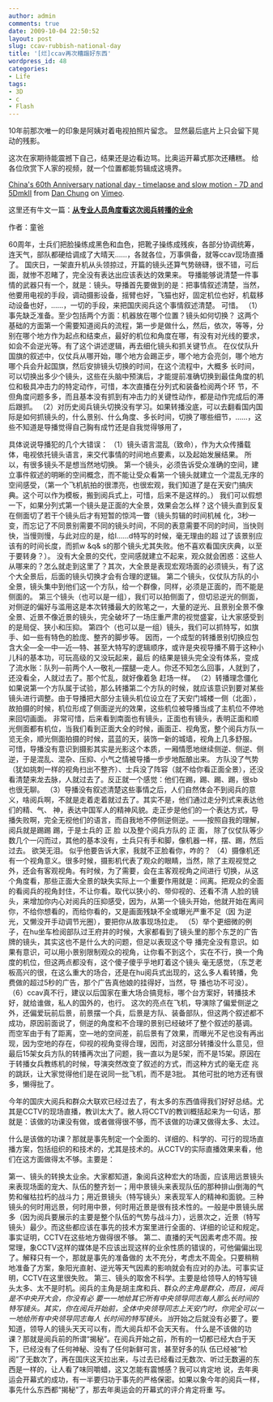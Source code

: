 ```yaml
---
author: admin
comments: true
date: 2009-10-04 22:50:52
layout: post
slug: ccav-rubbish-national-day
title: '[烂]ccav再次糟蹋好东西'
wordpress_id: 48
categories:
- Life
tags:
- 3D
- c
- Flash
---
```


10年前那次唯一的印象是阿姨对着电视拍照片留念。
显然最后底片上只会留下晃动的残影。

这次在家期待能震撼下自己，结果还是边看边骂。比奥运开幕式那次还糟糕。
给各位欣赏下人家的视频，就一个位置都能剪辑成这境界。



[China's 60th Anniversary national day - timelapse and slow motion - 7D and 5DmkII](http://vimeo.com/6853452) from [Dan Chung](http://vimeo.com/user331735) on [Vimeo](http://vimeo.com).

这里还有牛文一篇：[**从专业人员角度看这次阅兵转播的业余**](http://blog.sina.com.cn/s/blog_558bf63d0100f6bs.html)

<!-- more -->


作者：童爸





60周年，士兵们把脸操练成黑色和血色，把靴子操练成残疾，各部分协调统筹，连天气，部队都硬给调成了大晴天……，各就各位，万事俱备，就等ccav现场直播了。
国庆日，一架直升机从头领掠过，开篇的镜头还算气势磅礴，很不错，可后面，就惨不忍睹了，完全没有表达出应该表达的效果来。
导播能够说清楚一件事情的武器只有一个，就是：镜头。导播首先要做到的是：把事情叙述清楚，当然，他要用电视的手段，调动摄影设备，摇臂也好，飞猫也好，固定机位也好，机载移动设备也好，……，一切的手段，来把国庆阅兵这个事情叙述清楚。
可惜。
（1）事先缺乏准备。至少包括两个方面：机器放在哪个位置？镜头如何切换？
这两个基础的方面第一个需要知道阅兵的流程，第一步是做什么，然后，依次，等等，分别在哪个地方作为起点和结束点，最好的机位和角度在哪，有没有对光线的要求，如会不会逆光等。有了这个讲述逻辑，再去细化镜头和抓关键节点。
在仪仗队升国旗的叙述中，仪仗兵从哪开始，哪个地方会踢正步，哪个地方会亮剑，哪个地方哪个兵会升起国旗，然后安排镜头切换的时间，在这个流程中，大概多 长时间，可以切换出多少个镜头，这些在头脑中预演后，才能提前准确切换到最佳角度的机位和极具冲击力的特定动作，可惜，本次直播在分列式和装备检阅两个环 节，不但角度问题多多，而且基本没有抓到有冲击力的关键性动作，都是动作完成后的滞后跟抓。
（2）对历史阅兵镜头切换没有学习。如果转播没底，可以去翻看国内国际是如何抓镜头的，什么景别、什么角度、多长时间，切换了哪些细节，……，这些不知道是导播觉得自己胸有成竹还是自我觉得够用了，





具体说说导播犯的几个大错误：
（1）镜头语言混乱（致命），作为大众传播载体，电视依托镜头语言，来交代事情的时间地点要素，以及起始发展结果。
所以，有很多镜头不是想当然地切换。
第一个镜头，必须告诉受众准确的空间，建立事件叙述的明晰的空间概念，而不能让受众看第一个镜头就建立一个混乱无序的空间感受，（第一个飞机航拍的很漂亮，也很宏观，我们知道了是在天安门搞庆典。这个可以作为模板，搬到阅兵式上，可惜，后来不是这样的。）
我们可以假想一下，如果分列式第一个镜头是正面的大全景，效果会怎么样？这个镜头直到反复在侧面切了若干个镜头后才有短暂的惊鸿一瞥（镜头剪辑的时间机械 化，3秒一变，而忘记了不同景别需要不同的镜头时间，不同的表意需要不同的时间，当快则快，当慢则慢，与此对应的是，给l……d特写的时候，毫无理由的超 过了该景别应该有的时间长度，而抓w &q& s的那个镜头尤其失败。他不喜欢看国庆庆典，以至于要转身？）。
没有大全景的交代，空间感就建立不起来，观众就会困惑：这些人从哪来的？怎么就走到这里了？其次，大全景是表现宏观场面的必须镜头，有了这个大全景后，后面的镜头切换才会有合理的逻辑。
第二个镜头，仪仗队方队的小全景，镜头集中到他们这一个方队，给一个群像，同样，必须是正面的，而不能是侧面的。
第三个镜头（也可以是一组），我们可以拍侧面了，但切忌逆光的侧面，对侧逆的偏好与滥用这是本次转播最大的败笔之一，大量的逆光、且景别全景不像全景、近景不像近景的镜头，完全破坏了一场庄重严肃的视觉盛宴，让大家感受到的是局促、狭小和压抑。
第四个（也可以是一组）镜头，我们可以抓特写，如旗手、如一些有特色的脸庞、整齐的脚步等。
因而，一个成型的转播景别切换应包含大全—全—中—近—特、甚至大特写的逻辑顺序，或许是央视导播不屑于这种小儿科的基本功，可玩高级的又没玩起来，最后 的结果是镜头完全没有体系，变成了流水账：队列—前两个人—敬礼—摆腿—走人。你还不知怎么回事，人就到了，还没看全，人就过去了。那个忙乱，就好像着急 赶场一样。
（2）转播理念僵化
如果说第一个方队属于试验，那么转播第二个方队的时候，就应该意识到要对某些镜头进行调整。由于导播把大部分主镜头机位设立在了天安门城楼一侧（北面），故拍摄的时候，机位形成了侧面逆光的效果，这些机位被导播当成了主机位不停地来回切画面。
非常可惜，后来看到南面也有镜头，正面也有镜头，表明正面和顺光侧面都有机位，当我们看到正面大全的时候，画面正、视角宽，整个阅兵方队一览无余，顺光侧面拍摄的时候，蓝蓝的天，装饰一新的城墙，视角上几多舒服。
可惜，导播没有意识到摄影其实是光影这个本质，一厢情愿地继续侧逆、侧逆、侧逆，于是混乱、混杂、压抑、小气之情被导播一步步地酝酿出来。
方队没了气势（犹如挑刺一样的视角扫出不整齐）、士兵没了阵容（就不给你看正面全景），还没看清楚来龙去脉，人就过去了。反正就一个感觉：他们在踢，踢、踢、踢，很sb也很无聊。
（3）导播没有叙述清楚这些事情之后，人们自然体会不到阅兵的意义，啥阅兵啊，不就是走着走着就过去了。其实不是，他们通过走分列式来表达他们的精、气、 神，表达中国军人的精神风貌。走正步是他们的一个表达方式，导播失败啊，完全无视他们的语言，而自我地不停侧逆侧逆。——按照自我的理解，阅兵就是踢踢 踢，于是士兵的 正 脸 以及整个阅兵方队的 正 面， 除了仪仗队等少数几个一闪而过，其他的基本没有，士兵只有手和脚，像机器一样，摆、踢，然后过去。
欲哭无泪。
似乎他要告诉大家，我就不正脸看你，咋的？
（4）摄像机还有一个视角意义。很多时候，摄影机代表了观众的眼睛，当然，除了主观视觉之外，还会有客观视角。有时候，为了需要，会在主客观视角之间进行 切换，从这个角度看，那些正面大全景的缺失实际上一个重要作用就是：间离。把观众的全面的看阅兵的视角封住，不让你看。取代以狭小的、带仰视的、还看不清 人脸的镜头，来增加你内心对阅兵的压抑感受，因为，从第一个镜头开始，他就开始在离间你，不给你想看的，而给你看的，又是画面残缺不全或曝光严重不足（因 为逆光，又懒没开手动调节光圈），要把你从故事现场拉走。
（5）举个更细微的例子，在hu坐车检阅部队过王府井的时候，大家都看到了镜头里的那个东芝的广告牌的镜头，其实这也不是什么大的问题，但足以表现这个导 播完全没有意识。如果有意识，可以用小景别限制观众的视角，让你看不到这个，实在不行，换一个角度的机位，但这两点都没有，这个傻子傻乎乎地盯着这个镜头 毫无感觉，（东芝老板高兴的很，在这么重大的场合，还是在hu阅兵式出现的，这么多人看转播，免费做的超过5秒的广告，那个广告真他娘的挂得好，当然，导 播也功不可没）。
（6）ccav真不行，建议以后国家在重大场合搞竞标，哪个台方案好，转播技术好，就给谁做，私人的国外的，也行。
这次的亮点在飞机，导演除了偏爱侧逆之外，还偏爱玩前后景，前景摆一个兵，后景是方队、装备部队，但这两个叙述都不成功，原因前面说了，侧逆的角度和不合理的景别已经破坏了整个叙述的基调。
而空军由于有了距离，空—地的空间差，前后景有了效果，而曝光不足也没有再出现，因为空地的存在，仰视的视角变得合理，因而，对这部分转播没什么意见，但 最后15架女兵方队的转播再次出了问题，我一直以为是5架，而不是15架。原因在于转播女兵教练机的时候，导演突然改变了叙述的方式，而这种方式的毫无症 兆的跳跃，让大家觉得他们是在说同一批飞机，而不是3批。
其他可批的地方还有很多，懒得批了。




今年的国庆大阅兵和群众大联欢已经过去了，有太多的东西值得我们好好总结。尤其是CCTV的现场直播，教训太大了。敝人将CCTV的教训概括起来为一句话，那就是：该做的功课没有做，或者做得很不够，而不该做的功课又做得太多、太过。


什么是该做的功课？那就是事先制定一个全面的、详细的、科学的、可行的现场直播方案，包括组织的和技术的，尤其是技术的。从CCTV的实际直播效果来看，他们在这方面做得太不够。主要是：



第一、镜头的转换太业余。大家都知道，象阅兵这种宏大的场面，应该用远景镜头来表现场面的宠大、队伍的整齐划一；用中景镜头来表现队伍的那种排山倒海的气 势和催枯拉朽的战斗力；用近景镜头（特写镜头）来表现军人的精神和面貌。三种镜头的何时用远景，何时用中景，何时用近景是很有技术性的。一般是中景镜头居 多（因为阅兵要展示的主要是整个队伍的气势与战斗力），远景次之，近景（特写镜头）最少。而这些都应该在事先的技术方案里进行全面的、详细的论证和规定。 事实证明，CCTV在这些地方做得很不够。
第二、直播的天气因素考虑不周。按常理，象CCTV这样的媒体是不应该出现这样的业余性质的错误的，可他偏偏出现了。解释只有一个，那就是事先的准备做的 太不充分，考虑太不周全。只要稍稍地准备了方案，象阳光直射、逆光等天气因素的影响就会有应对的办法。可事实证明，CCTV在这里很失败。
第三、镜头的取舍不科学。主要是给领导人的特写镜头太多、太不是时机。阅兵的主角是胡主席和兵、群众*的主角是群众，而且，阅兵是不中央开大会，你没有必 要一一地给其它所有中央领导同志每人那么长时间的特写镜头。其实，你在阅兵开始前，全体中央领导同志上天安门时，你完全可以一一地给所有中央领导同志每人 长时间的特写镜头。当*开始之后就没有必要了。要知道，领导人的镜头天天可以有，而大阅兵却不会天天有。
什么是不该做的功课？那就是阅兵前的所谓“揭秘”。在阅兵开始之前，所有的一切都已经大白于天下，已经没有了任何神秘、没有了任何新鲜可言，甚至好多的队 伍已经被“检阅”了无数次了，再在国庆这天拉出来，与过去已经看过无数次、听过无数遍的东西是一样的，让人看了味同嚼蜡，这又怎能有震憾感？我可以肯定地 说，去年奥运会开幕式的成功，有一半要归功于事先的严格保密。如果以象今年的阅兵一样，事先什么东西都“揭秘”了，那去年奥运会的开幕式的评介肯定将重 写。
